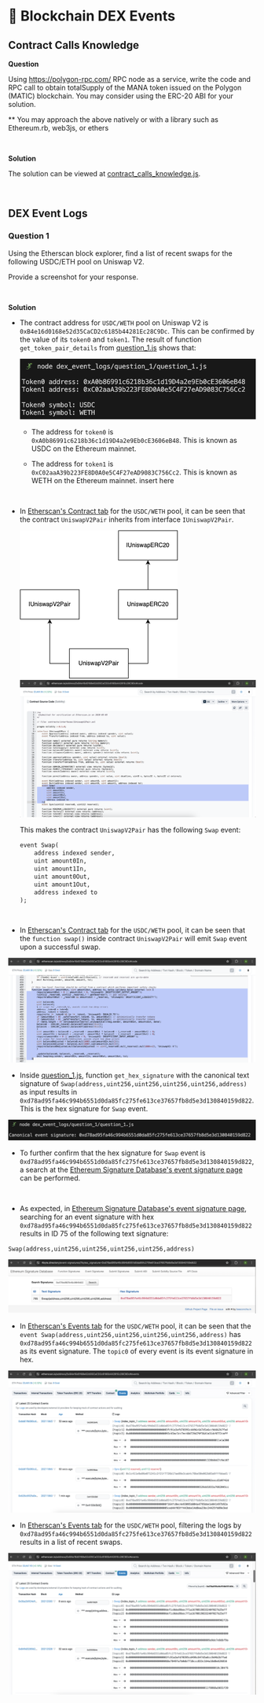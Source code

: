 # 🦎 Blockchain DEX Events

## Contract Calls Knowledge

**Question**

Using https://polygon-rpc.com/ RPC node as a service, write the code and RPC call to obtain totalSupply of the MANA token issued on the Polygon (MATIC) blockchain. You may consider using the ERC-20 ABI for your solution.

** You may approach the above natively or with a library such as Ethereum.rb, web3js, or ethers

<br/>

**Solution**

The solution can be viewed at [contract_calls_knowledge.js](contract_calls_knowledge/contract_calls_knowledge.js).

<br />

## DEX Event Logs

### Question 1

Using the Etherscan block explorer, find a list of recent swaps for the following USDC/ETH pool on Uniswap V2.

Provide a screenshot for your response.

<br />

**Solution**

- The contract address for `USDC/WETH` pool on Uniswap V2 is `0xB4e16d0168e52d35CaCD2c6185b44281Ec28C9Dc`. This can be confirmed by the value of its `token0` and `token1`. The result of function `get_token_pair_details` from [question_1.js](dex_event_logs/question_1/question_1.js) shows that:

    <img src="/dex_event_logs/question_1/screenshots/get_token_pair_details.png"/>

    - The address for `token0` is `0xA0b86991c6218b36c1d19D4a2e9Eb0cE3606eB48`. This is known as USDC on the Ethereum mainnet.

    - The address for `token1` is `0xC02aaA39b223FE8D0A0e5C4F27eAD9083C756Cc2`. This is known as WETH on the Ethereum mainnet.
    insert here

<br />

- In [Etherscan's Contract tab](https://etherscan.io/address/0xB4e16d0168e52d35CaCD2c6185b44281Ec28C9Dc#code) for the `USDC/WETH` pool, it can be seen that the contract `UniswapV2Pair` inherits from interface `IUniswapV2Pair`. 

    <img src="/dex_event_logs/question_1/screenshots/contract_inheritance.png"/>

    <img src="/dex_event_logs/question_1/screenshots/swap_event_in_contract.png"/>

    This makes the contract `UniswapV2Pair` has the following `Swap` event:

    ```
    event Swap(
        address indexed sender,
        uint amount0In,
        uint amount1In,
        uint amount0Out,
        uint amount1Out,
        address indexed to
    );
    ```
<br />

- In [Etherscan's Contract tab](https://etherscan.io/address/0xB4e16d0168e52d35CaCD2c6185b44281Ec28C9Dc#code) for the `USDC/WETH` pool, it can be seen that the `function swap()` inside contract `UniswapV2Pair` will emit `Swap` event upon a successful swap.

<img src="/dex_event_logs/question_1/screenshots/swap_function_in_contract.png"/>

<br />

- Inside [question_1.js](dex_event_logs/question_1/), function `get_hex_signature` with the canonical text signature of `Swap(address,uint256,uint256,uint256,uint256,address)` as input results in `0xd78ad95fa46c994b6551d0da85fc275fe613ce37657fb8d5e3d130840159d822`. This is the hex signature for `Swap` event.

<img src="/dex_event_logs/question_1/screenshots/get_hex_signature.png"/>

<br />

- To further confirm that the hex signature for `Swap` event is `0xd78ad95fa46c994b6551d0da85fc275fe613ce37657fb8d5e3d130840159d822`, a search at the [Ethereum Signature Database's event signature page](https://www.4byte.directory/event-signatures) can be performed.

<br />

- As expected, in [Ethereum Signature Database's event signature page](https://www.4byte.directory/event-signatures/?bytes_signature=0xd78ad95fa46c994b6551d0da85fc275fe613ce37657fb8d5e3d130840159d822), searching for an event signature with hex `0xd78ad95fa46c994b6551d0da85fc275fe613ce37657fb8d5e3d130840159d822` results in ID 75 of the following text signature:

```
Swap(address,uint256,uint256,uint256,uint256,address)
```

<img src="/dex_event_logs/question_1/screenshots/ethereum_signature_database_result.png"/>

<br />

- In [Etherscan's Events tab](https://etherscan.io/address/0xB4e16d0168e52d35CaCD2c6185b44281Ec28C9Dc#events) for the `USDC/WETH` pool, it can be seen that the `event Swap(address,uint256,uint256,uint256,uint256,address)` has `0xd78ad95fa46c994b6551d0da85fc275fe613ce37657fb8d5e3d130840159d822` as its event signature. The `topic0` of every event is its event signature in hex.

<img src="/dex_event_logs/question_1/screenshots/event_logs.png"/>

<br />

- In [Etherscan's Events tab](https://etherscan.io/address/0xB4e16d0168e52d35CaCD2c6185b44281Ec28C9Dc#events) for the `USDC/WETH` pool, filtering the logs by `0xd78ad95fa46c994b6551d0da85fc275fe613ce37657fb8d5e3d130840159d822` results in a list of recent swaps.

<img src="/dex_event_logs/question_1/screenshots/recent_swaps.png"/>

<br />
